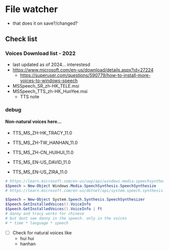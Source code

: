 # File watcher
* that does it on save?/changed?


## Check list
### Voices Download list - 2022
* last updated as of 2024... interestesd
* https://www.microsoft.com/en-us/download/details.aspx?id=27224
  * https://superuser.com/questions/590779/how-to-install-more-voices-to-windows-speech
* MSSpeech_SR_zh-HK_TELE.msi
* MSSpeech_TTS_zh-HK_HunYee.msi
  * TTS note


### debug
#### Non-natural voices here...
* TTS_MS_ZH-HK_TRACY_11.0
* TTS_MS_ZH-TW_HANHAN_11.0
* TTS_MS_ZH-CN_HUIHUI_11.0

* TTS_MS_EN-US_DAVID_11.0
* TTS_MS_EN-US_ZIRA_11.0
```ps1
# https://learn.microsoft.com/en-us/uwp/api/windows.media.speechsynthesis.speechsynthesizer?view=winrt-22621
$Speech = New-Object Windows.Media.SpeechSynthesis.SpeechSynthesize
# https://learn.microsoft.com/en-us/dotnet/api/system.speech.synthesis.speechsynthesizer?view=net-8.0`

$Speech = New-Object System.Speech.Synthesis.SpeechSynthesizer
$Speech.GetInstalledVoices().VoiceInfo
$Speech.GetInstalledVoices().VoiceInfo | ft
# danny and tracy works for chinese
# but dont see danny in the speech. only in the voices
# * time * language * speech
```

* [ ] Check for natural voices like
  * hui hui
  * hanhan

